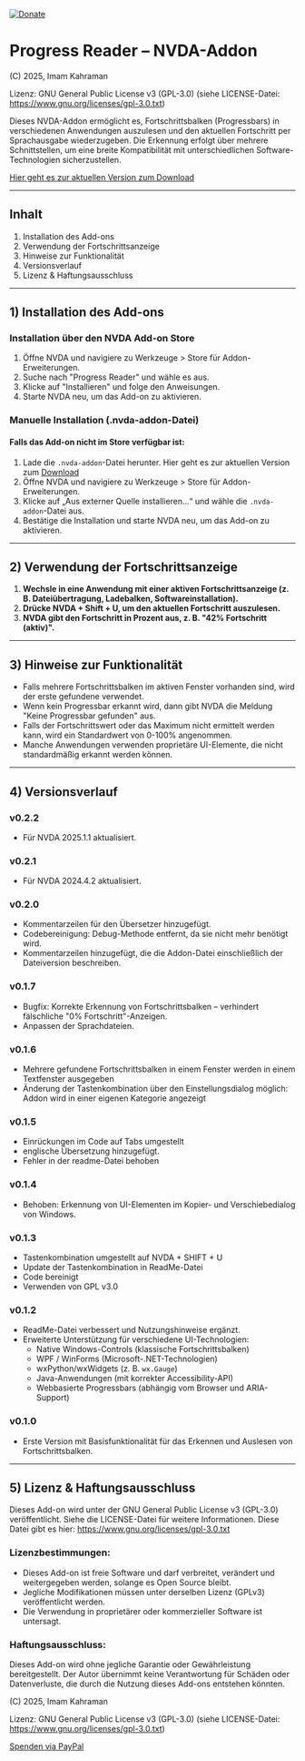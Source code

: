 [![Donate](https://img.shields.io/badge/Donate-PayPal-green.svg)](https://www.paypal.com/donate/?hosted_button_id=DB9N3QDZLR822)

# Progress Reader – NVDA-Addon
(C) 2025, Imam Kahraman

Lizenz: GNU General Public License v3 (GPL-3.0) (siehe LICENSE-Datei: https://www.gnu.org/licenses/gpl-3.0.txt)

Dieses NVDA-Addon ermöglicht es, Fortschrittsbalken (Progressbars) in verschiedenen Anwendungen auszulesen und den aktuellen Fortschritt per Sprachausgabe wiederzugeben. Die Erkennung erfolgt über mehrere Schnittstellen, um eine breite Kompatibilität mit unterschiedlichen Software-Technologien sicherzustellen.

[Hier geht es zur aktuellen Version zum Download](https://davidacm.github.io/getlatest/gh/vbprofi/Progress-Reader-NVDA-Addon/)

---

## Inhalt

1. Installation des Add-ons
2. Verwendung der Fortschrittsanzeige
3. Hinweise zur Funktionalität
4. Versionsverlauf
5. Lizenz & Haftungsausschluss

---

## 1) Installation des Add-ons

### Installation über den NVDA Add-on Store
1. Öffne NVDA und navigiere zu Werkzeuge > Store für Addon-Erweiterungen.
2. Suche nach "Progress Reader" und wähle es aus.
3. Klicke auf "Installieren" und folge den Anweisungen.
4. Starte NVDA neu, um das Add-on zu aktivieren.

### Manuelle Installation (.nvda-addon-Datei)
#### Falls das Add-on nicht im Store verfügbar ist:
1. Lade die `.nvda-addon`-Datei herunter. Hier geht es zur aktuellen Version zum [Download](https://davidacm.github.io/getlatest/gh/vbprofi/Progress-Reader-NVDA-Addon/)
2. Öffne NVDA und navigiere zu Werkzeuge > Store für Addon-Erweiterungen.
3. Klicke auf „Aus externer Quelle installieren…“ und wähle die `.nvda-addon`-Datei aus.
4. Bestätige die Installation und starte NVDA neu, um das Add-on zu aktivieren.

---

## 2) Verwendung der Fortschrittsanzeige

1. **Wechsle in eine Anwendung mit einer aktiven Fortschrittsanzeige (z. B. Dateiübertragung, Ladebalken, Softwareinstallation).**
2. **Drücke NVDA + Shift + U, um den aktuellen Fortschritt auszulesen.**
3. **NVDA gibt den Fortschritt in Prozent aus, z. B. "42% Fortschritt (aktiv)".**

---

## 3) Hinweise zur Funktionalität

- Falls mehrere Fortschrittsbalken im aktiven Fenster vorhanden sind, wird der erste gefundene verwendet.
- Wenn kein Progressbar erkannt wird, dann gibt NVDA die Meldung "Keine Progressbar gefunden" aus.
- Falls der Fortschrittswert oder das Maximum nicht ermittelt werden kann, wird ein Standardwert von 0-100% angenommen.
- Manche Anwendungen verwenden proprietäre UI-Elemente, die nicht standardmäßig erkannt werden können.

---

## 4) Versionsverlauf

### v0.2.2
- Für NVDA 2025.1.1 aktualisiert.

### v0.2.1
- Für NVDA 2024.4.2 aktualisiert.


### v0.2.0
- Kommentarzeilen für den Übersetzer hinzugefügt.
- Codebereinigung: Debug-Methode entfernt, da sie nicht mehr benötigt wird.
- Kommentarzeilen hinzugefügt, die die Addon-Datei einschließlich der Dateiversion beschreiben.

### v0.1.7
- Bugfix: Korrekte Erkennung von Fortschrittsbalken – verhindert fälschliche "0% Fortschritt"-Anzeigen.
- Anpassen der Sprachdateien.

### v0.1.6
- Mehrere gefundene Fortschrittsbalken in einem Fenster werden in einem Textfenster ausgegeben
- Änderung der Tastenkombination über den Einstellungsdialog möglich: Addon wird in einer eigenen Kategorie angezeigt

### v0.1.5
- Einrückungen im Code auf Tabs umgestellt
- englische Übersetzung hinzugefügt.
- Fehler in der readme-Datei behoben

### v0.1.4
- Behoben: Erkennung von UI-Elementen im Kopier- und Verschiebedialog von Windows.

### v0.1.3
- Tastenkombination umgestellt auf NVDA + SHIFT + U
- Update der Tastenkombination in ReadMe-Datei
- Code bereinigt
- Verwenden von GPL v3.0

### v0.1.2
- ReadMe-Datei verbessert und Nutzungshinweise ergänzt.
- Erweiterte Unterstützung für verschiedene UI-Technologien:
  - Native Windows-Controls (klassische Fortschrittsbalken)
  - WPF / WinForms (Microsoft-.NET-Technologien)
  - wxPython/wxWidgets (z. B. `wx.Gauge`)
  - Java-Anwendungen (mit korrekter Accessibility-API)
  - Webbasierte Progressbars (abhängig vom Browser und ARIA-Support)

### v0.1.0
- Erste Version mit Basisfunktionalität für das Erkennen und Auslesen von Fortschrittsbalken.

---

## 5) Lizenz & Haftungsausschluss  

Dieses Add-on wird unter der GNU General Public License v3 (GPL-3.0) veröffentlicht. Siehe die LICENSE-Datei für weitere Informationen. Diese Datei gibt es hier: https://www.gnu.org/licenses/gpl-3.0.txt

### Lizenzbestimmungen:
- Dieses Add-on ist freie Software und darf verbreitet, verändert und weitergegeben werden, solange es Open Source bleibt.  
- Jegliche Modifikationen müssen unter derselben Lizenz (GPLv3) veröffentlicht werden.
- Die Verwendung in proprietärer oder kommerzieller Software ist untersagt.

### Haftungsausschluss:
Dieses Add-on wird ohne jegliche Garantie oder Gewährleistung bereitgestellt. Der Autor übernimmt keine Verantwortung für Schäden oder Datenverluste, die durch die Nutzung dieses Add-ons entstehen könnten.

(C) 2025, Imam Kahraman

Lizenz: GNU General Public License v3 (GPL-3.0) (siehe LICENSE-Datei: https://www.gnu.org/licenses/gpl-3.0.txt)

[Spenden via PayPal](https://www.paypal.com/donate/?hosted_button_id=DB9N3QDZLR822)